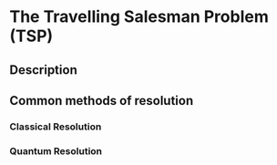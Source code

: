 # The Travelling Salesman Problem (TSP)

## Description

## Common methods of resolution

### Classical Resolution

### Quantum Resolution